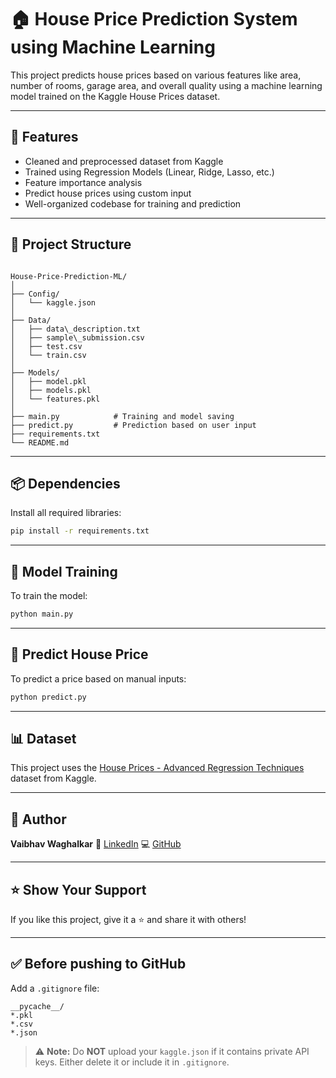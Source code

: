 
# 🏠 House Price Prediction System using Machine Learning

This project predicts house prices based on various features like area, number of rooms, garage area, and overall quality using a machine learning model trained on the Kaggle House Prices dataset.

---

## 🚀 Features
- Cleaned and preprocessed dataset from Kaggle
- Trained using Regression Models (Linear, Ridge, Lasso, etc.)
- Feature importance analysis
- Predict house prices using custom input
- Well-organized codebase for training and prediction

---

## 📁 Project Structure

```

House-Price-Prediction-ML/
│
├── Config/
│   └── kaggle.json
│
├── Data/
│   ├── data\_description.txt
│   ├── sample\_submission.csv
│   ├── test.csv
│   └── train.csv
│
├── Models/
│   ├── model.pkl
│   ├── models.pkl
│   └── features.pkl
│
├── main.py            # Training and model saving
├── predict.py         # Prediction based on user input
├── requirements.txt
└── README.md

````

---

## 📦 Dependencies

Install all required libraries:

```bash
pip install -r requirements.txt
````

---

## 🧠 Model Training

To train the model:

```bash
python main.py
```

---

## 🔮 Predict House Price

To predict a price based on manual inputs:

```bash
python predict.py
```

---

## 📊 Dataset

This project uses the [House Prices - Advanced Regression Techniques](https://www.kaggle.com/competitions/house-prices-advanced-regression-techniques) dataset from Kaggle.

---

## 📌 Author

**Vaibhav Waghalkar**
🔗 [LinkedIn](https://www.linkedin.com/in/vaibhav-waghalkar-848885343/)
💻 [GitHub](https://github.com/Vaibhav-Waghalkar)

---

## ⭐️ Show Your Support

If you like this project, give it a ⭐️ and share it with others!

---

## ✅ Before pushing to GitHub

Add a `.gitignore` file:

```
__pycache__/
*.pkl
*.csv
*.json
```

> ⚠️ **Note:** Do **NOT** upload your `kaggle.json` if it contains private API keys. Either delete it or include it in `.gitignore`.

```


